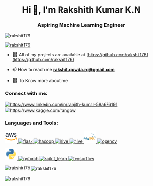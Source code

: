 

<h1 align="center">Hi 👋, I'm Rakshith Kumar K.N</h1>
<h3 align="center">Aspiring Machine Learning Engineer</h3>

<p align="left"> <img src="https://komarev.com/ghpvc/?username=sarah-2510&label=Profile%20views&color=0e75b6&style=flat" alt="rakshit176" /> </p>

<p align="left"> <a href="https://github.com/ryo-ma/github-profile-trophy"><img src="https://github-profile-trophy.vercel.app/?username=rangow4562" alt="rakshit176" /></a> </p>

- 👨‍💻 All of my projects are available at [https://github.com/rakshit176](https://github.com/rakshit176)

- 📫 How to reach me **rakshit.gowda.rg@gmail.com**

- 👨‍💻 To Know more about me 

<h3 align="left">Connect with me:</h3>
<p align="left">
<a href="https://www.linkedin.com/in/ranjith-kumar-58a676191](https://www.linkedin.com/in/rakshith-kumar-kn-4108b31a3" target="blank"><img align="center" src="https://raw.githubusercontent.com/rahuldkjain/github-profile-readme-generator/master/src/images/icons/Social/linked-in-alt.svg" alt="https://www.linkedin.com/in/ranjith-kumar-58a676191" height="30" width="40" /></a>
<a href="   " target="blank"><img align="center" src="https://raw.githubusercontent.com/rahuldkjain/github-profile-readme-generator/master/src/images/icons/Social/kaggle.svg" alt="https://www.kaggle.com/rangow" height="30" width="40" /></a>
</p>

<h3 align="left">Languages and Tools:</h3>
<p align="left"> <a href="https://aws.amazon.com" target="_blank"> <img src="https://raw.githubusercontent.com/devicons/devicon/master/icons/amazonwebservices/amazonwebservices-original-wordmark.svg" alt="aws" width="40" height="40"/> </a> <a href="https://flask.palletsprojects.com/" target="_blank"> <img src="https://www.vectorlogo.zone/logos/pocoo_flask/pocoo_flask-icon.svg" alt="flask" width="40" height="40"/> </a> <a href="https://hadoop.apache.org/" target="_blank"> <img src="https://www.vectorlogo.zone/logos/apache_hadoop/apache_hadoop-icon.svg" alt="hadoop" width="40" height="40"/> </a> <a href="https://hive.apache.org/" target="_blank"> <img
src="https://www.vectorlogo.zone/logos/apache_hive/apache_hive-icon.svg" alt="hive" width="40" height="40"/> </a> <a href="https://www.mysql.com/" target="_blank"> <img 
src="https://www.vectorlogo.zone/logos/w3_html5/w3_html5-ar21.svg" alt="hive" width="40" height="40"/> </a> <a href="https://www.mysql.com/" target="_blank"> <img 
src="https://raw.githubusercontent.com/devicons/devicon/master/icons/mysql/mysql-original-wordmark.svg" alt="mysql" width="40" height="40"/> </a> <a href="https://opencv.org/" target="_blank"> <img src="https://www.vectorlogo.zone/logos/opencv/opencv-icon.svg" alt="opencv" width="40" height="40"/> </a> <a href="https://www.python.org" target="_blank"> 
 
  <img src="https://raw.githubusercontent.com/devicons/devicon/master/icons/python/python-original.svg" alt="python" width="40" height="40"/> </a> <a href="https://pytorch.org/" target="_blank"> <img src="https://www.vectorlogo.zone/logos/pytorch/pytorch-icon.svg" alt="pytorch" width="40" height="40"/> </a> <a href="https://scikit-learn.org/" target="_blank"> <img src="https://upload.wikimedia.org/wikipedia/commons/0/05/Scikit_learn_logo_small.svg" alt="scikit_learn" width="40" height="40"/> </a> <a href="https://www.tensorflow.org" target="_blank"> <img src="https://www.vectorlogo.zone/logos/tensorflow/tensorflow-icon.svg" alt="tensorflow" width="40" height="40"/> </a> </p>

<p><img align="left" src="https://github-readme-stats.vercel.app/api/top-langs?username=rangow4562&show_icons=true&locale=en&layout=compact" alt="rakshit176" /></p>

<p>&nbsp;<img align="center" src="https://github-readme-stats.vercel.app/api?username=rangow4562&show_icons=true&locale=en" alt="rakshit176" /></p>

<p><img align="center" src="https://github-readme-streak-stats.herokuapp.com/?user=rakshit176&" alt="rakshit176" /></p>




